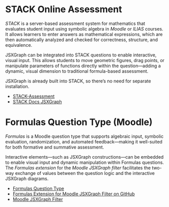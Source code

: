 # STACK Online Assessment

_STACK_ is a server-based assessment system for mathematics that evaluates student input using symbolic algebra in _Moodle_ or _ILIAS_ courses. It allows learners to enter answers as mathematical expressions, which are then automatically analyzed and checked for correctness, structure, and equivalence. 

JSXGraph can be integrated into STACK questions to enable interactive, visual input. This allows students to move geometric figures, drag points, or manipulate parameters of functions directly within the question—adding a dynamic, visual dimension to traditional formula-based assessment. 

JSXGraph is already built into STACK, so there’s no need for separate installation.

- [STACK-Assessment](https://stack-assessment.org)
- [STACK Docs JSXGraph](https://docs.stack-assessment.org/en/Specialist_tools/JSXGraph/)

# Formulas Question Type (Moodle)

_Formulas_ is a Moodle question type that supports algebraic input, symbolic evaluation, randomization, and automated feedback—making it well-suited for both formative and summative assessment.

Interactive elements—such as JSXGraph constructions—can be embedded to enable visual input and dynamic manipulation within Formulas questions. 
The _Formulas extension_ for the _Moodle JSXGraph filter_ facilitates the two-way exchange of values between the question logic and the interactive JSXGraph diagrams.


- [Formulas Question Type](https://dynamiccourseware.org)
- [Formulas Extension for Moodle JSXGraph Filter on GitHub](https://github.com/jsxgraph/moodleformulas_jsxgraph)
- [Moodle JSXGraph Filter](https://moodle.org/plugins/filter_jsxgraph)

